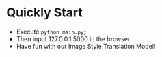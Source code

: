 # Quickly Start
+ Execute ```python main.py```;
+ Then input 127.0.0.1:5000 in the browser. 
+ Have fun with our Image Style Translation Model!